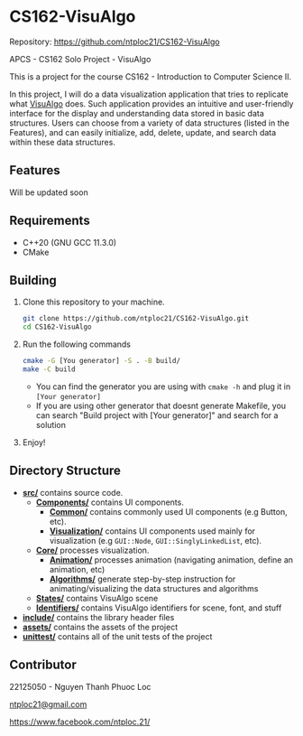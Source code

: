 # CS162-VisuAlgo

Repository: https://github.com/ntploc21/CS162-VisuAlgo

APCS - CS162 Solo Project - VisuAlgo

This is a project for the course CS162 - Introduction to Computer Science II. 

In this project, I will do a data visualization application that tries to replicate what [VisuAlgo](https://visualgo.net/en) does. Such application provides an intuitive and user-friendly interface for the display and understanding data stored in basic data structures. Users can choose from a variety of data structures (listed in the Features), and can easily initialize, add, delete, update, and search data within these data structures.
## Features
Will be updated soon
## Requirements
* C++20 (GNU GCC 11.3.0)
* CMake

## Building
1. Clone this repository to your machine.
    ```bash
    git clone https://github.com/ntploc21/CS162-VisuAlgo.git
    cd CS162-VisuAlgo
    ```

2. Run the following commands
    ```bash
    cmake -G [You generator] -S . -B build/
    make -C build
    ```
    - You can find the generator you are using with ```cmake -h``` and plug it in ```[Your generator]```
    - If you are using other generator that doesnt generate Makefile, you can search "Build project with [Your generator]" and search for a solution
3. Enjoy!

## Directory Structure
- [**src/**](src) contains source code.
    - [**Components/**](src/Components) contains UI components.
        - [**Common/**](src/Components/Common/) contains commonly used UI components (e.g Button, etc).
        - [**Visualization/**](src/Components/Visualization/) contains UI components used mainly for visualization (e.g ```GUI::Node```, ```GUI::SinglyLinkedList```, etc).
    - [**Core/**](src/Core) processes visualization.
        - [**Animation/**](src/Core/Animation) processes animation (navigating animation, define an animation, etc)
        - [**Algorithms/**](src/Core/Algorithms/) generate step-by-step instruction for animating/visualizing the data structures and algorithms
    - [**States/**](src/States) contains VisuAlgo scene
    - [**Identifiers/**](src/Identifiers) contains VisuAlgo identifiers for scene, font, and stuff
- [**include/**](include) contains the library header files
- [**assets/**](assets) contains the assets of the project
- [**unittest/**](unittest) contains all of the unit tests of the project

## Contributor
22125050 - Nguyen Thanh Phuoc Loc

ntploc21@gmail.com

https://www.facebook.com/ntploc.21/
